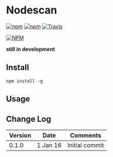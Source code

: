 # Nodescan

[![npm](https://img.shields.io/npm/v/nodescan.svg)](https://github.com/walchko/nodescan)
[![npm](https://img.shields.io/npm/l/nodescan.svg)](https://github.com/walchko/nodescan)
[![Travis](https://img.shields.io/travis/walchko/nodescan.svg)](https://travis-ci.org/walchko/nodescan)

[![NPM](https://nodei.co/npm/nodescan.png)](https://nodei.co/npm/nodescan/)


**still in development**

## Install

    npm install -g

## Usage



## Change Log 

| Version | Date     | Comments |
|---------|----------|----------|
| 0.1.0   | 1 Jan 16 | Initial commit |